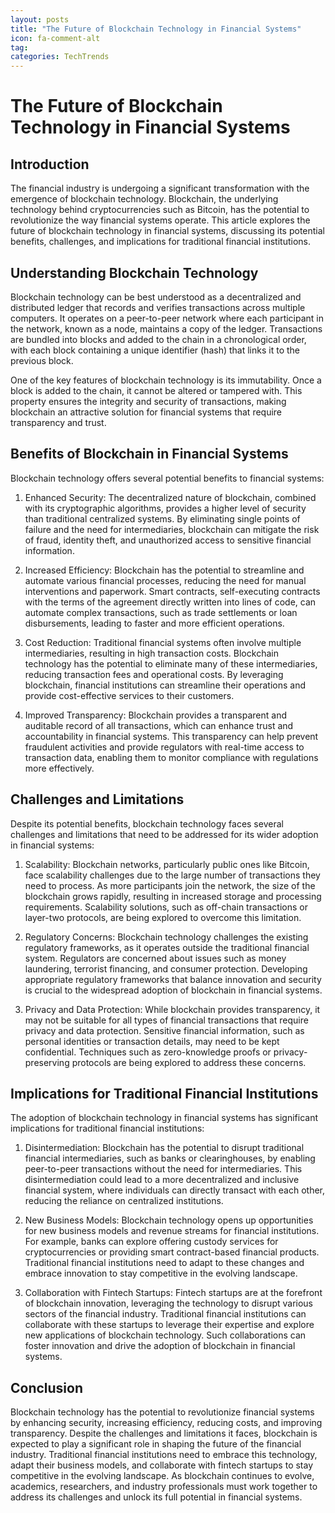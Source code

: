 ```yaml
---
layout: posts
title: "The Future of Blockchain Technology in Financial Systems"
icon: fa-comment-alt
tag:      
categories: TechTrends
---
```



# The Future of Blockchain Technology in Financial Systems

## Introduction

The financial industry is undergoing a significant transformation with the emergence of blockchain technology. Blockchain, the underlying technology behind cryptocurrencies such as Bitcoin, has the potential to revolutionize the way financial systems operate. This article explores the future of blockchain technology in financial systems, discussing its potential benefits, challenges, and implications for traditional financial institutions.

## Understanding Blockchain Technology

Blockchain technology can be best understood as a decentralized and distributed ledger that records and verifies transactions across multiple computers. It operates on a peer-to-peer network where each participant in the network, known as a node, maintains a copy of the ledger. Transactions are bundled into blocks and added to the chain in a chronological order, with each block containing a unique identifier (hash) that links it to the previous block.

One of the key features of blockchain technology is its immutability. Once a block is added to the chain, it cannot be altered or tampered with. This property ensures the integrity and security of transactions, making blockchain an attractive solution for financial systems that require transparency and trust.

## Benefits of Blockchain in Financial Systems

Blockchain technology offers several potential benefits to financial systems:

1. Enhanced Security: The decentralized nature of blockchain, combined with its cryptographic algorithms, provides a higher level of security than traditional centralized systems. By eliminating single points of failure and the need for intermediaries, blockchain can mitigate the risk of fraud, identity theft, and unauthorized access to sensitive financial information.

2. Increased Efficiency: Blockchain has the potential to streamline and automate various financial processes, reducing the need for manual interventions and paperwork. Smart contracts, self-executing contracts with the terms of the agreement directly written into lines of code, can automate complex transactions, such as trade settlements or loan disbursements, leading to faster and more efficient operations.

3. Cost Reduction: Traditional financial systems often involve multiple intermediaries, resulting in high transaction costs. Blockchain technology has the potential to eliminate many of these intermediaries, reducing transaction fees and operational costs. By leveraging blockchain, financial institutions can streamline their operations and provide cost-effective services to their customers.

4. Improved Transparency: Blockchain provides a transparent and auditable record of all transactions, which can enhance trust and accountability in financial systems. This transparency can help prevent fraudulent activities and provide regulators with real-time access to transaction data, enabling them to monitor compliance with regulations more effectively.

## Challenges and Limitations

Despite its potential benefits, blockchain technology faces several challenges and limitations that need to be addressed for its wider adoption in financial systems:

1. Scalability: Blockchain networks, particularly public ones like Bitcoin, face scalability challenges due to the large number of transactions they need to process. As more participants join the network, the size of the blockchain grows rapidly, resulting in increased storage and processing requirements. Scalability solutions, such as off-chain transactions or layer-two protocols, are being explored to overcome this limitation.

2. Regulatory Concerns: Blockchain technology challenges the existing regulatory frameworks, as it operates outside the traditional financial system. Regulators are concerned about issues such as money laundering, terrorist financing, and consumer protection. Developing appropriate regulatory frameworks that balance innovation and security is crucial to the widespread adoption of blockchain in financial systems.

3. Privacy and Data Protection: While blockchain provides transparency, it may not be suitable for all types of financial transactions that require privacy and data protection. Sensitive financial information, such as personal identities or transaction details, may need to be kept confidential. Techniques such as zero-knowledge proofs or privacy-preserving protocols are being explored to address these concerns.

## Implications for Traditional Financial Institutions

The adoption of blockchain technology in financial systems has significant implications for traditional financial institutions:

1. Disintermediation: Blockchain has the potential to disrupt traditional financial intermediaries, such as banks or clearinghouses, by enabling peer-to-peer transactions without the need for intermediaries. This disintermediation could lead to a more decentralized and inclusive financial system, where individuals can directly transact with each other, reducing the reliance on centralized institutions.

2. New Business Models: Blockchain technology opens up opportunities for new business models and revenue streams for financial institutions. For example, banks can explore offering custody services for cryptocurrencies or providing smart contract-based financial products. Traditional financial institutions need to adapt to these changes and embrace innovation to stay competitive in the evolving landscape.

3. Collaboration with Fintech Startups: Fintech startups are at the forefront of blockchain innovation, leveraging the technology to disrupt various sectors of the financial industry. Traditional financial institutions can collaborate with these startups to leverage their expertise and explore new applications of blockchain technology. Such collaborations can foster innovation and drive the adoption of blockchain in financial systems.

## Conclusion

Blockchain technology has the potential to revolutionize financial systems by enhancing security, increasing efficiency, reducing costs, and improving transparency. Despite the challenges and limitations it faces, blockchain is expected to play a significant role in shaping the future of the financial industry. Traditional financial institutions need to embrace this technology, adapt their business models, and collaborate with fintech startups to stay competitive in the evolving landscape. As blockchain continues to evolve, academics, researchers, and industry professionals must work together to address its challenges and unlock its full potential in financial systems.